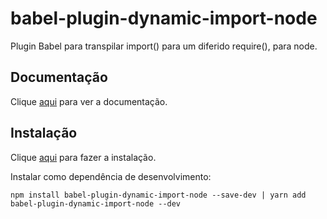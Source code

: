 # babel-plugin-dynamic-import-node

Plugin Babel para transpilar import() para um diferido require(), para node.

## Documentação

Clique [aqui](https://github.com/airbnb/babel-plugin-dynamic-import-node) para ver a documentação.

## Instalação

Clique [aqui](https://www.npmjs.com/package/babel-plugin-dynamic-import-node) para fazer a instalação.

Instalar como dependência de desenvolvimento:

```
npm install babel-plugin-dynamic-import-node --save-dev | yarn add babel-plugin-dynamic-import-node --dev
```